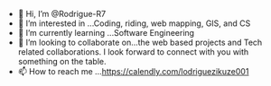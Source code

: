 - 👋 Hi, I’m @Rodrigue-R7
- 👀 I’m interested in ...Coding, riding, web mapping, GIS, and CS
- 🌱 I’m currently learning ...Software Engineering
- 💞️ I’m looking to collaborate on...the web based projects and Tech related collaborations. I look forward to connect with you with something on the table.
- 📫 How to reach me ...https://calendly.com/lodriguezikuze001

<!---
Rodrigue-R7/Rodrigue-R7 is a ✨ special ✨ repository because its `README.md` (this file) appears on your GitHub profile.
You can click the Preview link to take a look at your changes.
--->
